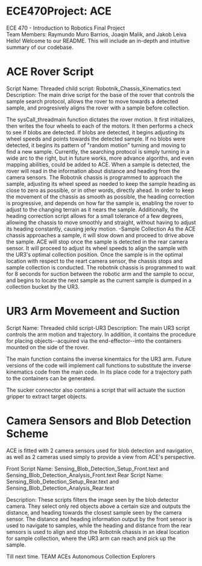 # ECE470Project: ACE
ECE 470 - Introduction to Robotics Final Project  
Team Members: Raymundo Muro Barrios, Joaqin Malik, and Jakob Leiva  
Hello! Welcome to our README. This will include an in-depth and intuitive summary of our codebase.  


# ACE Rover Script
Script Name: Threaded child script: Robotnik_Chassis_Kinematics.text  
Description: The main drive script for the base of the rover that controls the sample search protocol, allows the rover to move towards a detected sample, and progresively aligns the rover with a sample before collection. 

The sysCall_threadmain function dictates the rover motion. It first initializes, then writes the four wheels to each of the motors. 
It then performs a check to see if blobs are detected. If blobs are detected, it begins adjusting its wheel speeds and points towards the detected sample. If no blobs were detected, it begins its pattern of "random motion" turning and moving to find a new sample. Currently, the searching protocol is simply turning in a wide arc to the right, but in future works, more advance algoriths, and even mapping abilities, could be added to ACE.
When a sample is detected, the rover will read in the information about distance and heading from the camera sensors. The Robotnik chassis is programmed to approach the sample, adjusting its wheel speed as needed to keep the sample heading as close to zero as possible, or in other words, directly ahead. In order to keep the movement of the chassis as smooth as possible, the heading correction is progressive, and depends on how far the sample is, enabling the rover to adjust to the changing terrain as it nears the sample. Additionally, the heading correction script allows for a small tolerance of a few degrees, allowing the chassis to move smoothly and straight, without having to adjust its heading constantly, causing jerky motion. 
-Sample Collection
As the ACE chassis approaches a sample, it will slow down and proceed to drive above the sample. ACE will stop once the sample is detected in the rear camera sensor. It will proceed to adjust its wheel speeds to align the sample with the UR3's optimal collection position. Once the sample is in the optimal location with respect to the reart camera sensor, the chassis stops and sample collection is conducted. 
The robotnik chassis is programmed to wait for 8 seconds for suction between the robotic arm and the sample to occur, and begins to locate the next sample as the current sample is dumped in a collection bucket by the UR3.

# UR3 Arm Movemeent and Suction
Script Name: Threaded child script-UR3
Description: The main UR3 script controls the arm motion and trajectory. In addition, it contains the procedure for placing objects--acquired via the end-effector--into the containers mounted on the side of the rover.

The main function contains the inverse kinemtaics for the UR3 arm. Future versions of the code will implement call functions to substitute the inverse kinematics code from the main code. In its place code for a trajectory path to the containers can be generated.

The sucker connector also contains a script that will actuate the suction gripper to extract target objects.


# Camera Sensors and Blob Detection Scheme
ACE is fitted with 2 camera sensors used for blob detection and navigation, as well as 2 cameras used simply to provide a view from ACE's perspective.

Front Script Name: Sensing_Blob_Detection_Setup_Front.text and Sensing_Blob_Detection_Analysis_Front.text
Rear Script Name: Sensing_Blob_Detection_Setup_Rear.text and Sensing_Blob_Detection_Analysis_Rear.text

Description: These scripts filters the image seen by the blob detector camera. They select only red objects above a certain size and outputs the distance, and heading towards the closest sample seen by the camera sensor.
The distance and heading information output by the front sensor is used to navigate to samples, while the heading and distance from the rear sensors is used to align and stop the Robotnik chassis in an ideal location for sample collection, where the UR3 arm can reach and pick up the sample.


Till next time.
TEAM ACEs
Autonomous Collection Explorers
